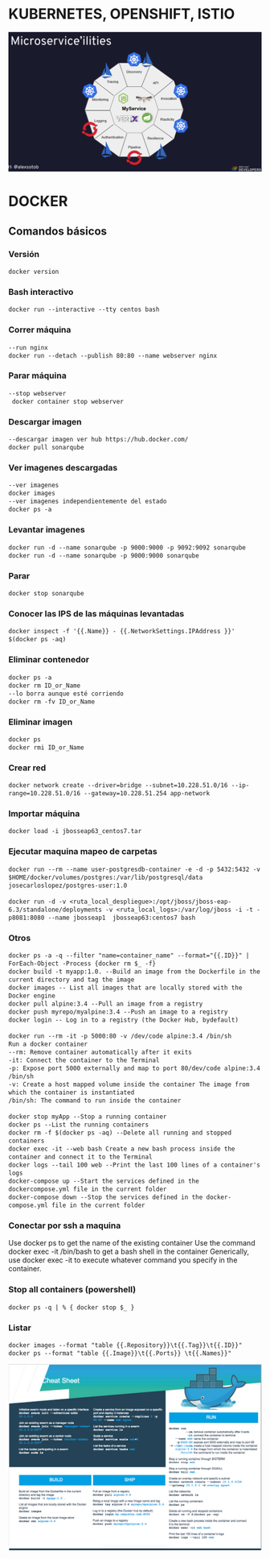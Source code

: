 # KUBERNETES, OPENSHIFT, ISTIO

![alt test](microservices.png)

# DOCKER

## Comandos básicos

### Versión
```
docker version
```
### Bash interactivo
```
docker run --interactive --tty centos bash
```
### Correr máquina
```
--run nginx
docker run --detach --publish 80:80 --name webserver nginx
```
### Parar máquina
```
--stop webserver
 docker container stop webserver
```
###  Descargar imagen
 ```
--descargar imagen ver hub https://hub.docker.com/	
docker pull sonarqube
 ```
### Ver imagenes descargadas
```
--ver imagenes 
docker images
--ver imagenes independientemente del estado
docker ps -a
```
### Levantar imagenes
```
docker run -d --name sonarqube -p 9000:9000 -p 9092:9092 sonarqube
docker run -d --name sonarqube -p 9000:9000 sonarqube
```
### Parar
```
docker stop sonarqube
```
### Conocer las IPS de las máquinas levantadas
```
docker inspect -f '{{.Name}} - {{.NetworkSettings.IPAddress }}' $(docker ps -aq)
```
### Eliminar contenedor
```
docker ps -a
docker rm ID_or_Name
--lo borra aunque esté corriendo
docker rm -fv ID_or_Name
```
### Eliminar imagen
```
docker ps
docker rmi ID_or_Name
```
### Crear red 
```
docker network create --driver=bridge --subnet=10.228.51.0/16 --ip-range=10.228.51.0/16 --gateway=10.228.51.254 app-network
```
### Importar máquina

```
docker load -i jbosseap63_centos7.tar
```
### Ejecutar maquina mapeo de carpetas
```
docker run --rm --name user-postgresdb-container -e -d -p 5432:5432 -v $HOME/docker/volumes/postgres:/var/lib/postgresql/data josecarloslopez/postgres-user:1.0

docker run -d -v <ruta_local_despliegue>:/opt/jboss/jboss-eap-6.3/standalone/deployments -v <ruta_local_logs>:/var/log/jboss -i -t -p8081:8080 --name jbosseap1  jbosseap63:centos7 bash
```

### Otros
```
docker ps -a -q --filter "name=container_name" --format="{{.ID}}" | ForEach-Object -Process {docker rm $_ -f}
docker build -t myapp:1.0. --Build an image from the Dockerfile in the current directory and tag the image
docker images -- List all images that are locally stored with the Docker engine
docker pull alpine:3.4 --Pull an image from a registry
docker push myrepo/myalpine:3.4 --Push an image to a registry
docker login -- Log in to a registry (the Docker Hub, bydefault)

docker run --rm -it -p 5000:80 -v /dev/code alpine:3.4 /bin/sh
Run a docker container
--rm: Remove container automatically after it exits
-it: Connect the container to the Terminal
-p: Expose port 5000 externally and map to port 80/dev/code alpine:3.4 /bin/sh
-v: Create a host mapped volume inside the container The image from which the container is instantiated
/bin/sh: The command to run inside the container

docker stop myApp --Stop a running container
docker ps --List the running containers
docker rm -f $(docker ps -aq) --Delete all running and stopped containers
docker exec -it --web bash Create a new bash process inside the container and connect it to the Terminal
docker logs --tail 100 web --Print the last 100 lines of a container's logs
docker-compose up --Start the services defined in the dockercompose.yml file in the current folder
docker-compose down --Stop the services defined in the docker-compose.yml file in the current folder
```
### Conectar por ssh a maquina
Use docker ps to get the name of the existing container
Use the command docker exec -it <container name> /bin/bash to get a bash shell in the container
Generically, use docker exec -it <container name> <command> to execute whatever command you specify in the container.

### Stop all containers (powershell)
```
docker ps -q | % { docker stop $_ }
```
### Listar
```
docker images --format "table {{.Repository}}\t{{.Tag}}\t{{.ID}}"
docker ps --format "table {{.Image}}\t{{.Ports}} \t{{.Names}}"
```

![](docker_cheat_sheet.png)
